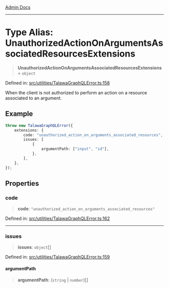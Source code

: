 [Admin Docs](/)

***

# Type Alias: UnauthorizedActionOnArgumentsAssociatedResourcesExtensions

> **UnauthorizedActionOnArgumentsAssociatedResourcesExtensions** = `object`

Defined in: [src/utilities/TalawaGraphQLError.ts:158](https://github.com/PurnenduMIshra129th/talawa-api/blob/75f0e499b44e2c3bed70cf951ac8ac374317f43b/src/utilities/TalawaGraphQLError.ts#L158)

When the client is not authorized to perform an action on a resource associated to an argument.

## Example

```ts
throw new TalawaGraphQLError({
	extensions: {
		code: "unauthorized_action_on_arguments_associated_resources",
		issues: [
			{
				argumentPath: ["input", "id"],
			},
		],
	},
});
```

## Properties

### code

> **code**: `"unauthorized_action_on_arguments_associated_resources"`

Defined in: [src/utilities/TalawaGraphQLError.ts:162](https://github.com/PurnenduMIshra129th/talawa-api/blob/75f0e499b44e2c3bed70cf951ac8ac374317f43b/src/utilities/TalawaGraphQLError.ts#L162)

***

### issues

> **issues**: `object`[]

Defined in: [src/utilities/TalawaGraphQLError.ts:159](https://github.com/PurnenduMIshra129th/talawa-api/blob/75f0e499b44e2c3bed70cf951ac8ac374317f43b/src/utilities/TalawaGraphQLError.ts#L159)

#### argumentPath

> **argumentPath**: (`string` \| `number`)[]
